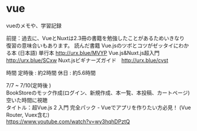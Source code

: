 # vue
vueのメモや、学習記録

前提：過去に、VueとNuxtは2.3冊の書籍を勉強したことがあるためいきなり  
復習の意味合いもあります。
読んだ書籍
Vue.jsのツボとコツがゼッタイにわかる本 (日本語) 単行本 http://urx.blue/MVYP
Vue.js&Nuxt.js超入門 http://urx.blue/SCxw
Nuxt.jsビギナーズガイド　http://urx.blue/cvst

時間
定時後 : 約2時間
休日 : 約5.6時間

7/7 ~ 7/10(定時後 )  
BookStoreのモック作成(ログイン、新規作成、本一覧、本投稿、カートページ)  
空いた時間に視聴  
タイトル：超Vue.js 2 入門 完全パック - Vueでアプリを作りたい方必見！ (Vue Router, Vuex含む)  
https://www.youtube.com/watch?v=wy3hqhDPztQ


